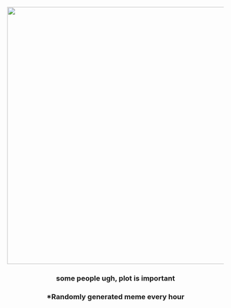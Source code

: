 <p align="center">
        <img src="https://i.redd.it/go35uiz5vcn81.jpg" width="600" height="600">
        </p>
        <h3 align="center">some people ugh, plot is important</h3>
        <h3 align="center">*Randomly generated meme every hour</h3>
    